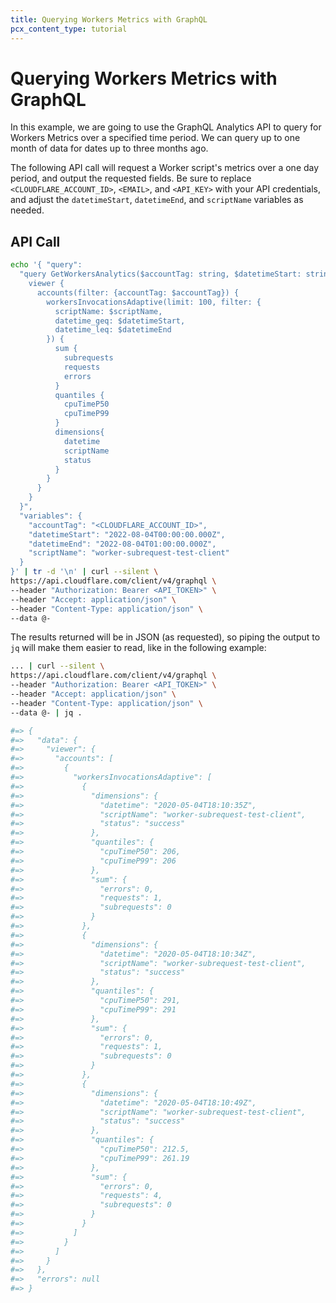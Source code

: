 ```yaml
---
title: Querying Workers Metrics with GraphQL
pcx_content_type: tutorial
---
```


# Querying Workers Metrics with GraphQL

In this example, we are going to use the GraphQL Analytics API to query for Workers Metrics over a specified time period. We can query up to one month of data for dates up to three months ago.

The following API call will request a Worker script's metrics over a one day period, and output the requested fields. Be sure to replace `<CLOUDFLARE_ACCOUNT_ID>`, `<EMAIL>`, and `<API_KEY>` with your API credentials, and adjust the `datetimeStart`, `datetimeEnd`, and `scriptName` variables as needed.

## API Call

```bash
echo '{ "query":
  "query GetWorkersAnalytics($accountTag: string, $datetimeStart: string, $datetimeEnd: string, $scriptName: string) {
    viewer {
      accounts(filter: {accountTag: $accountTag}) {
        workersInvocationsAdaptive(limit: 100, filter: {
          scriptName: $scriptName,
          datetime_geq: $datetimeStart,
          datetime_leq: $datetimeEnd
        }) {
          sum {
            subrequests
            requests
            errors
          }
          quantiles {
            cpuTimeP50
            cpuTimeP99
          }
          dimensions{
            datetime
            scriptName
            status
          }
        }
      }
    }
  }",
  "variables": {
    "accountTag": "<CLOUDFLARE_ACCOUNT_ID>",
    "datetimeStart": "2022-08-04T00:00:00.000Z",
    "datetimeEnd": "2022-08-04T01:00:00.000Z",
    "scriptName": "worker-subrequest-test-client"
  }
}' | tr -d '\n' | curl --silent \
https://api.cloudflare.com/client/v4/graphql \
--header "Authorization: Bearer <API_TOKEN>" \
--header "Accept: application/json" \
--header "Content-Type: application/json" \
--data @-
```

The results returned will be in JSON (as requested), so piping the output to `jq` will make them easier to read, like in the following example:

```bash
... | curl --silent \
https://api.cloudflare.com/client/v4/graphql \
--header "Authorization: Bearer <API_TOKEN>" \
--header "Accept: application/json" \
--header "Content-Type: application/json" \
--data @- | jq .

#=> {
#=>   "data": {
#=>     "viewer": {
#=>       "accounts": [
#=>         {
#=>           "workersInvocationsAdaptive": [
#=>             {
#=>               "dimensions": {
#=>                 "datetime": "2020-05-04T18:10:35Z",
#=>                 "scriptName": "worker-subrequest-test-client",
#=>                 "status": "success"
#=>               },
#=>               "quantiles": {
#=>                 "cpuTimeP50": 206,
#=>                 "cpuTimeP99": 206
#=>               },
#=>               "sum": {
#=>                 "errors": 0,
#=>                 "requests": 1,
#=>                 "subrequests": 0
#=>               }
#=>             },
#=>             {
#=>               "dimensions": {
#=>                 "datetime": "2020-05-04T18:10:34Z",
#=>                 "scriptName": "worker-subrequest-test-client",
#=>                 "status": "success"
#=>               },
#=>               "quantiles": {
#=>                 "cpuTimeP50": 291,
#=>                 "cpuTimeP99": 291
#=>               },
#=>               "sum": {
#=>                 "errors": 0,
#=>                 "requests": 1,
#=>                 "subrequests": 0
#=>               }
#=>             },
#=>             {
#=>               "dimensions": {
#=>                 "datetime": "2020-05-04T18:10:49Z",
#=>                 "scriptName": "worker-subrequest-test-client",
#=>                 "status": "success"
#=>               },
#=>               "quantiles": {
#=>                 "cpuTimeP50": 212.5,
#=>                 "cpuTimeP99": 261.19
#=>               },
#=>               "sum": {
#=>                 "errors": 0,
#=>                 "requests": 4,
#=>                 "subrequests": 0
#=>               }
#=>             }
#=>           ]
#=>         }
#=>       ]
#=>     }
#=>   },
#=>   "errors": null
#=> }
```

